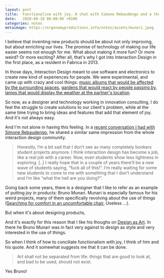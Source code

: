 ```yaml
---
layout: post
title:  Functionalism with joy. A chat with Simone Rebaudengo and a thought from Bruno Munari - 2020/05
date:   2020-09-18 08:08:05 +0100
categories: notes
metaimage: https://orgonomyproductions.info/notes/assets/munari.jpeg
---
```



<!-- Main Idea: products should enrich our life. Not only improve. Thankfully, some other people that were dealing with tech and design though the same.  -->


I believe that inventing new products should be about not only improving, but about enriching our lives. The promise of technology of making our life easier seems not enough for me. What about making it more fun? Or more weird? Or more exciting? After all, that's why I got into Interaction Design in the first place, as a resident in Fabrica in 2013.

In those days, Interaction Design meant to use software and electronics to create new kind of experiences for people. We were experimental, and came up with crazy and cool things: [music albums that would be affected by the surrounding spaces](https://angelosemeraro.info/sadly-by-your-side/), [gardens that would react by people passing by](https://www.jonathanchomko.com/), [lamps that would display the weather at the partner's location](https://orgonomyproductions.info/patchofsky/).

So now, as a designer and technology working in innovation consulting, I do feel the struggle to create solutions to our client's problem, while at the same time trying to bring ideas and features that add that element of joy. And it's not always easy.

<!-- Tech companies do try to make things funny. In fact, you can even ask Alexa or Google Home to tell you a joke. It's not going to be very nice, but, hey, they tried. But apart from these more straighforward cases I don't see many products that use new technology that are useful yet that you can be happy using it. -->

And I'm not alone in having this feeling. In a [recent conversation I had with Simone Rebaudengo](https://medium.com/@orgonomyprod/designing-not-so-intelligent-intelligent-things-an-interview-with-simone-rebaudengo-e02b07932992), he shared a similar same impression from the whole interaction design community.

 > Honestly, I’m a bit sad that I don’t see as many completely bonkers student projects anymore. I think interaction design has become a job, like a real job with a career. Now, even students show less lightness in exploring. [..] I really hope that in a couple of years there’ll be a new wave of students saying, “fuck all of this!”. I’m really waiting for some new students to come to me with something that I don’t understand and I’m like “what the hell are you doing?”.


Going back some years, there is a designer that I like to refer as an example of putting joy in products: Bruno Munari. Munari is especially famous for his weird projects, many of them specifically revolving about the use of things ([Searching for comfort in an uncomfortable chair](https://www.domusweb.it/en/from-the-archive/2012/03/31/searching-for-comfort-in-an-uncomfortable-chair.html), Useless ...).

But when it's about designing products,


And it's exactly for this reason that I like his thoughs on [Design as Art](https://www.penguinrandomhouse.com/books/276505/design-as-art-by-bruno-munari/). In there he Bruno Munari was in fact very against to design as style and very interested in the use of things.



So when I think of how to conciliate functionalism with joy, I think of him and his quote. And it somewhat suggests me that it can be done.


> Art shall not be separated from life: things that are good to look at, and bad to be used, should not exist.


Yes Bruno!

<!-- If



Despite some of Munari art work seems to specifically challenge the notion of use of common objects (useless machines, unreadable books), Bruno Munari was in fact very against to design as style and very interested in the use of things.

I'm not sure how


So I was happy when some past designers gave me some guidance, and reassurance. And it came from reading Munari [Design as Art](https://www.penguinrandomhouse.com/books/276505/design-as-art-by-bruno-munari/).

Despite some of Munari art work seems to specifically challenge the notion of use of common objects (useless machines, unreadable books), Bruno Munari was in fact very against to design as style and very interested in the use of things.

 -->


<!--

in his industrial design work and in his thinkining, Munari was extremely careful about the function. But at the same time, his designs are unconventional, weird and fun. Look at his Falkland lamp, for instance.

https://www.archiproducts.com/en/products/danese-milano/aluminium-and-elastic-fabric-pendant-lamp-falkland-pendant-lamp_460119



On the other hand






New unity of art and design.

Yet,

https://www.penguinrandomhouse.com/books/276505/design-as-art-by-bruno-munari/

 I recently went back to read
Bruno Munari and Walter Gro  After I re



Those people from

Reading about those people, made me think that there could and should be a way out. Think of Munari for instance.

> Art shall not be separated from life: things that are good to look at, and bad to be used, should not exist.



Walter Gropius with the direction at the Bauhaus school and Bruno Munari with his design work, they both showed that products could be functional yet absolutely soulful.

Somewhat, I felt

Is there no space for

and visual and animations, rather that interaction and experience?



Thankfully somebody came to rescue from the past. Buno Munari. Despite some of Munari art work seems to specifically challenge the notion of use of common objects (useless machines, unreadable books), Bruno Munari was in fact very against to design as style and very interested in the use of things

> Art shall not be separated from life: things that are good to look at, and bad to be used, should not exist.

His thinking draws directly from the Bauhaus, idea of a new unity of art and technology.


And Munari's interpretation of this unity comes out





in his industrial design work and in his thinkining, Munari was extremely careful about the function. But at the same time, his designs are unconventional, weird and fun.


> Art shall not be separated from life: things that are good to look at, and bad to be used, should not exist.

runo Munari.. is
His conception of design is the one of Gropius and the Bauhaus...

And despite

his industrial design work never

Take his lamp
- lamp

or his clock
-




So that everytime I'm asking myself, if it's possible to combine functional objects that are a joy to use, and I think of Bruno. -->




<!--

Bruno Munari
1. Functionalism with Joy

2. Technolology inspired design


3. Munari method: da cosa nasce cosa


---


 classics came to my rescue: Walter Gropius and Bruno Munari. I see in this period, between the wars, when a group of modernist that decided to bring art to terms with industry the seed of the work we also do today. And among many, those two I like in particular. Walter Gropius with the direction at the Bauhaus school and Bruno Munari with his design work, they both showed that products could be functional yet absolutely soulful.


References

- https://www.artribune.com/attualita/2015/05/giancarlo-baccoli-e-bruno-munari-un-incontro/
- https://www.arshake.com/intervista-luca-zaffarano/
- https://theculturetrip.com/europe/italy/articles/bruno-munari-futurism-function-and-useless-machines/

 -->
